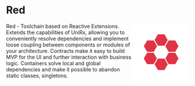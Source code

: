 # Red
<img align="right" width="160px" height="160px" src="logo.png">

Red - Toolchain based on Reactive Extensions. 
Extends the capabilities of UniRx, allowing you to conveniently resolve dependencies and implement loose coupling between components or modules of your architecture.
Contracts make it easy to build MVP for the UI and further interaction with business logic.
Containers solve local and global dependencies and make it possible to abandon static classes, singletons.
